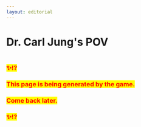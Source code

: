 ```yaml
---
layout: editorial
---
```


# Dr. Carl Jung's POV

<figure><img src="../../../../../../.gitbook/assets/pexels-btgl-♡-19554341.jpg" alt=""><figcaption></figcaption></figure>

### <mark style="color:red;">✨⁉️</mark>&#x20;

### <mark style="color:red;">This page is being generated by the game.</mark>&#x20;

### <mark style="color:red;">Come back later.</mark>

### <mark style="color:red;">✨⁉️</mark>
